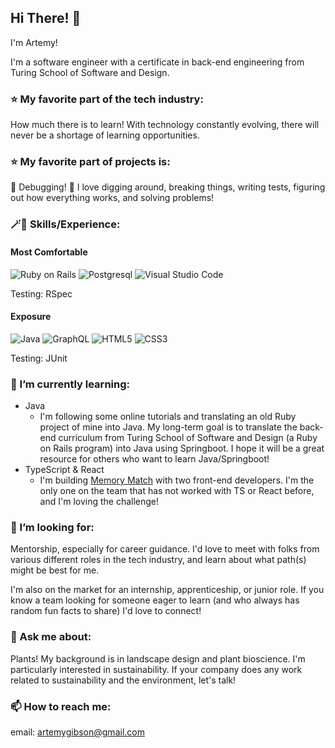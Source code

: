 ## Hi There! 👋
I'm Artemy!

I'm a software engineer with a certificate in back-end engineering from Turing School of Software and Design.

### ⭐️ My favorite part of the tech industry:
How much there is to learn! With technology constantly evolving, there will never be a shortage of learning opportunities.

### ⭐️ My favorite part of projects is:
🐞 Debugging! 🐛 I love digging around, breaking things, writing tests, figuring out how everything works, and solving problems!

### 🪄🎩 Skills/Experience:
#### Most Comfortable
![Ruby on Rails](https://img.shields.io/badge/Ruby_on_Rails-CC0000?style=for-the-badge&logo=ruby-on-rails&logoColor=white) 
![Postgresql](https://img.shields.io/badge/PostgreSQL-316192?style=for-the-badge&logo=postgresql&logoColor=white) 
![Visual Studio Code](https://img.shields.io/badge/Visual%20Studio%20Code-0078d7.svg?style=for-the-badge&logo=visual-studio-code&logoColor=white) 

Testing: RSpec


#### Exposure
![Java](https://img.shields.io/badge/java-%23ED8B00.svg?style=for-the-badge&logo=openjdk&logoColor=white)
![GraphQL](https://img.shields.io/badge/-GraphQL-E10098?style=for-the-badge&logo=graphql&logoColor=white)
![HTML5](https://img.shields.io/badge/html5-%23E34F26.svg?style=for-the-badge&logo=html5&logoColor=white)
![CSS3](https://img.shields.io/badge/css3-%231572B6.svg?style=for-the-badge&logo=css3&logoColor=white)

Testing: JUnit
  
### 🌱 I’m currently learning:
 - Java
   - I'm following some online tutorials and translating an old Ruby project of mine into Java. My long-term goal is to translate the back-end curriculum from Turing School of Software and Design (a Ruby on Rails program) into Java using Springboot. I hope it will be a great resource for others who want to learn Java/Springboot!
 - TypeScript & React
    - I'm building [Memory Match](https://github.com/MemoryMatch) with two front-end developers. I'm the only one on the team that has not worked with TS or React before, and I'm loving the challenge!

### 🤔 I’m looking for:
Mentorship, especially for career guidance. I'd love to meet with folks from various different roles in the tech industry, and learn about what path(s) might be best for me.

I'm also on the market for an internship, apprenticeship, or junior role. If you know a team looking for someone eager to learn (and who always has random fun facts to share) I'd love to connect!
  
### 💬 Ask me about:
Plants! My background is in landscape design and plant bioscience. I'm particularly interested in sustainability.
If your company does any work related to sustainability and the environment, let's talk!
  
### 📫 How to reach me:
email: artemygibson@gmail.com
